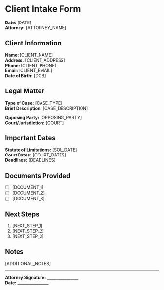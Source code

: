 # Client Intake Form

**Date:** [DATE]  
**Attorney:** [ATTORNEY_NAME]  

## Client Information

**Name:** [CLIENT_NAME]  
**Address:** [CLIENT_ADDRESS]  
**Phone:** [CLIENT_PHONE]  
**Email:** [CLIENT_EMAIL]  
**Date of Birth:** [DOB]  

## Legal Matter

**Type of Case:** [CASE_TYPE]  
**Brief Description:** [CASE_DESCRIPTION]  

**Opposing Party:** [OPPOSING_PARTY]  
**Court/Jurisdiction:** [COURT]  

## Important Dates

**Statute of Limitations:** [SOL_DATE]  
**Court Dates:** [COURT_DATES]  
**Deadlines:** [DEADLINES]  

## Documents Provided

- [ ] [DOCUMENT_1]
- [ ] [DOCUMENT_2]
- [ ] [DOCUMENT_3]

## Next Steps

1. [NEXT_STEP_1]
2. [NEXT_STEP_2]
3. [NEXT_STEP_3]

## Notes

[ADDITIONAL_NOTES]

---
**Attorney Signature:** ________________  
**Date:** ________________